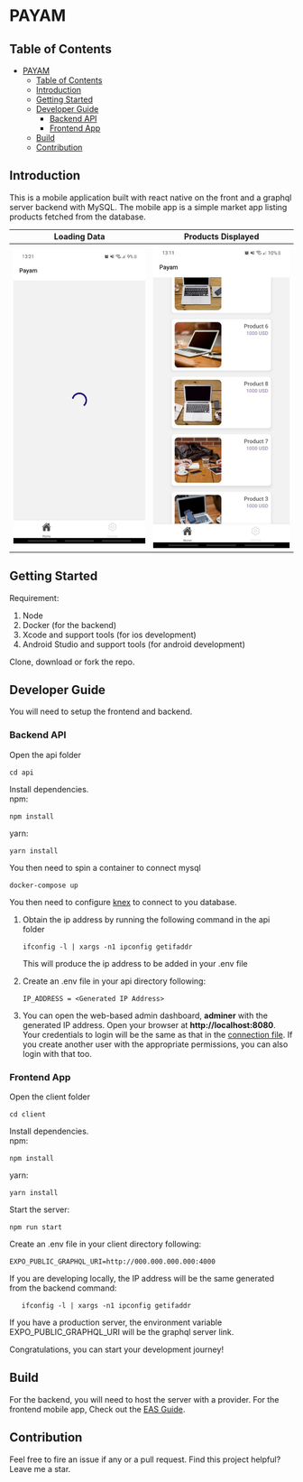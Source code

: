 # PAYAM

## Table of Contents

- [PAYAM](#payam)
  - [Table of Contents](#table-of-contents)
  - [Introduction](#introduction)
  - [Getting Started](#getting-started)
  - [Developer Guide](#developer-guide)
    - [Backend API](#backend-api)
    - [Frontend App](#frontend-app)
  - [Build](#build)
  - [Contribution](#contribution)

## Introduction
This is a mobile application built with react native on the front and a graphql server backend with MySQL. The mobile app is a simple market app listing products fetched from the database.

| Loading Data | Products Displayed |
|--------------|--------------------|
| ![Loading](client/docs/loading.jpg) | ![Products](client/docs/data.jpg) |
## Getting Started
Requirement:
1. Node
2. Docker (for the backend)
3. Xcode and support tools (for ios development)
4. Android Studio and support tools (for android development)

Clone, download or fork the repo.

## Developer Guide
You will need to setup the frontend and backend.

### Backend API
Open the api folder
```$
cd api
```
Install dependencies. <br/>
npm:
```npm
npm install
```
yarn:
```yarn
yarn install
```
You then need to spin a container to connect mysql
```
docker-compose up
```
You then need to configure [knex](https://knexjs.org/guide/#browser) to connect to you database.
1. Obtain the ip address by running the following command in the api folder
   ```
   ifconfig -l | xargs -n1 ipconfig getifaddr
   ```
   This will produce the ip address to be added in your .env file

2. Create an .env file in your api directory following:
   ```.env
   IP_ADDRESS = <Generated IP Address>
   ```
3. You can open the web-based admin dashboard, **adminer** with the generated IP address. Open your browser at **http://localhost:8080**. Your credentials to login will be the same as that in the [connection file](./api/connection.ts). If you create another user with the appropriate permissions, you can also login with that too.
### Frontend App
Open the client folder
```$
cd client
```
Install dependencies. <br/>
npm:
```npm
npm install
```
yarn:
```yarn
yarn install
```
Start the server:
```npm
npm run start
```
Create an .env file in your client directory following:
```.env
EXPO_PUBLIC_GRAPHQL_URI=http://000.000.000.000:4000
```
If you are developing locally, the IP address will be the same generated from the backend command:
```
   ifconfig -l | xargs -n1 ipconfig getifaddr
```

If you have a production server, the environment variable EXPO_PUBLIC_GRAPHQL_URI will be the graphql server link.

Congratulations, you can start your development journey!

## Build
For the backend, you will need to host the server with a provider. For the frontend mobile app, Check out the [EAS Guide](https://docs.expo.dev/build/introduction/).

## Contribution
Feel free to fire an issue if any or a pull request.
Find this project helpful? Leave me a star.